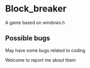 # Block_breaker
A game based on windows.h


## Possible bugs
May have some bugs related to coding

Welcome to report me about them

